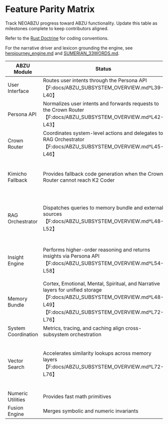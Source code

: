 # Feature Parity Matrix

Track NEOABZU progress toward ABZU functionality. Update this table as milestones complete to keep contributors aligned.

Refer to the [Rust Doctrine](rust_doctrine.md) for coding conventions.

For the narrative driver and lexicon grounding the engine, see [herojourney_engine.md](herojourney_engine.md) and [SUMERIAN_33WORDS.md](SUMERIAN_33WORDS.md).

| ABZU Module | Status | NEOABZU Plan |
| --- | --- | --- |
| User Interface | Routes user intents through the Persona API【F:docs/ABZU_SUBSYSTEM_OVERVIEW.md†L39-L40】 | drop |
| Persona API | Normalizes user intents and forwards requests to the Crown Router【F:docs/ABZU_SUBSYSTEM_OVERVIEW.md†L42-L43】 | migrated via `neoabzu_persona` |
| Crown Router | Coordinates system-level actions and delegates to RAG Orchestrator【F:docs/ABZU_SUBSYSTEM_OVERVIEW.md†L45-L46】 | fully ported in Rust |
| Kimicho Fallback | Provides fallback code generation when the Crown Router cannot reach K2 Coder | `neoabzu-kimicho` crate exposes `fallback_k2` via PyO3 `neoabzu_kimicho` binding |
| RAG Orchestrator | Dispatches queries to memory bundle and external sources【F:docs/ABZU_SUBSYSTEM_OVERVIEW.md†L48-L52】 | Rust orchestrator merges memory and connector results (parity achieved) |
| Insight Engine | Performs higher-order reasoning and returns insights via Persona API【F:docs/ABZU_SUBSYSTEM_OVERVIEW.md†L54-L58】 | `neoabzu-insight` counts word and bigram frequencies and integrates with Crown Router |
| Memory Bundle | Cortex, Emotional, Mental, Spiritual, and Narrative layers for unified storage【F:docs/ABZU_SUBSYSTEM_OVERVIEW.md†L48-L49】【F:docs/ABZU_SUBSYSTEM_OVERVIEW.md†L72-L76】 | reuse |
| System Coordination | Metrics, tracing, and caching align cross-subsystem orchestration | parity achieved |
| Vector Search | Accelerates similarity lookups across memory layers【F:docs/ABZU_SUBSYSTEM_OVERVIEW.md†L72-L76】 | Rust crate `neoabzu_vector` exposes gRPC with in-memory embeddings, metrics, and Python client helpers |
| Numeric Utilities | Provides fast math primitives | initial Rust crate `neoabzu_numeric` |
| Fusion Engine | Merges symbolic and numeric invariants | initial Rust crate `neoabzu_fusion` |

